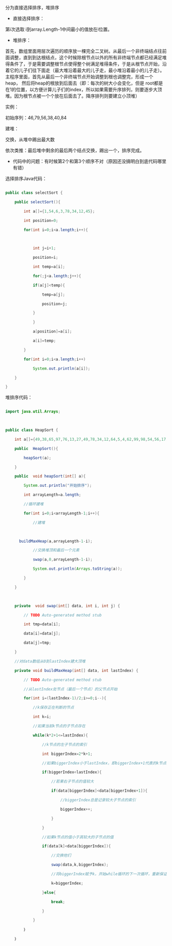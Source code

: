 分为直接选择排序，堆排序
* 直接选择排序：
第i次选取 i到array.Length-1中间最小的值放在i位置。
  
* 堆排序：
首先，数组里面用层次遍历的顺序放一棵完全二叉树。从最后一个非终端结点往前面调整，直到到达根结点，这个时候除根节点以外的所有非终端节点都已经满足堆得条件了，于是需要调整根节点使得整个树满足堆得条件，于是从根节点开始，沿着它的儿子们往下面走（最大堆沿着最大的儿子走，最小堆沿着最小的儿子走）。主程序里面，首先从最后一个非终端节点开始调整到根也调整完，形成一个heap， 然后将heap的根放到后面去（即：每次的树大小会变化，但是 root都是在1的位置，以方便计算儿子们的index，所以如果需要升序排列，则要逐步大顶堆。因为根节点被一个个放在后面去了。降序排列则要建立小顶堆）
实例：
初始序列：46,79,56,38,40,84
建堆：
  
交换，从堆中踢出最大数
  
  
依次类推：最后堆中剩余的最后两个结点交换，踢出一个，排序完成。
* 代码中的问题：有时候第2个和第3个顺序不对（原因还没搞明白到底代码哪里有错）
选择排序Java代码：
```java  
public class selectSort {  
    public selectSort(){  
        int a[]={1,54,6,3,78,34,12,45};  
        int position=0;  
        for(int i=0;i<a.length;i++){  
              
            int j=i+1;  
            position=i;  
            int temp=a[i];  
            for(;j<a.length;j++){  
            if(a[j]<temp){  
                temp=a[j];  
                position=j;  
            }  
            }  
            a[position]=a[i];  
            a[i]=temp;  
        }  
        for(int i=0;i<a.length;i++)  
            System.out.println(a[i]);  
    }  
} 
```
堆排序代码：
```java  
import java.util.Arrays;  
 
public class HeapSort {  
	int a[]={49,38,65,97,76,13,27,49,78,34,12,64,5,4,62,99,98,54,56,17,18,23,34,15,35,25,53,51};  
    public  HeapSort(){  
        heapSort(a);  
    }  
    public  void heapSort(int[] a){  
        System.out.println("开始排序");  
        int arrayLength=a.length;  
        //循环建堆  
        for(int i=0;i<arrayLength-1;i++){  
            //建堆  
 
      buildMaxHeap(a,arrayLength-1-i);  
            //交换堆顶和最后一个元素  
            swap(a,0,arrayLength-1-i);  
            System.out.println(Arrays.toString(a));  
        }  
    }  
 
    private  void swap(int[] data, int i, int j) {  
        // TODO Auto-generated method stub  
        int tmp=data[i];  
        data[i]=data[j];  
        data[j]=tmp;  
    }  
    //对data数组从0到lastIndex建大顶堆  
    private void buildMaxHeap(int[] data, int lastIndex) {  
        // TODO Auto-generated method stub  
        //从lastIndex处节点（最后一个节点）的父节点开始  
        for(int i=(lastIndex-1)/2;i>=0;i--){  
            //k保存正在判断的节点  
            int k=i;  
            //如果当前k节点的子节点存在  
            while(k*2+1<=lastIndex){  
                //k节点的左子节点的索引  
                int biggerIndex=2*k+1;  
                //如果biggerIndex小于lastIndex，即biggerIndex+1代表的k节点的右子节点存在  
                if(biggerIndex<lastIndex){  
                    //若果右子节点的值较大  
                    if(data[biggerIndex]<data[biggerIndex+1]){  
                        //biggerIndex总是记录较大子节点的索引  
                        biggerIndex++;  
                    }  
                }  
                //如果k节点的值小于其较大的子节点的值  
                if(data[k]<data[biggerIndex]){  
                    //交换他们  
                    swap(data,k,biggerIndex);  
                    //将biggerIndex赋予k，开始while循环的下一次循环，重新保证k节点的值大于其左右子节点的值  
                    k=biggerIndex;  
                }else{  
                    break;  
                }  
            }
		｝
	｝
```